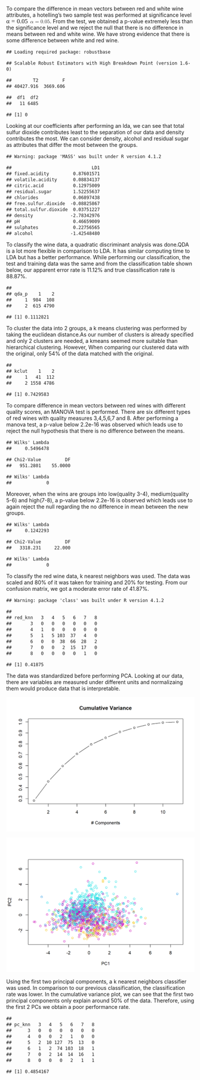 <!DOCTYPE html>
<!-- saved from url=(0029)file:///D:/git/README.md.html -->
<html><head><meta http-equiv="Content-Type" content="text/html; charset=UTF-8">


<meta name="generator" content="pandoc">
<meta http-equiv="X-UA-Compatible" content="IE=EDGE">

<!-- code folding -->


</head>

<body><div style="visibility: hidden; overflow: hidden; position: absolute; top: 0px; height: 1px; width: auto; padding: 0px; border: 0px; margin: 0px; text-align: left; text-indent: 0px; text-transform: none; line-height: normal; letter-spacing: normal; word-spacing: normal;"><div id="MathJax_Hidden"></div></div><div id="MathJax_Message" style="display: none;"></div>


<div class="container-fluid main-container">




<div id="header">




</div>


<p>To compare the difference in mean vectors between red and white wine attributes, a hotelling’s two sample test was performed at significance level <span class="math inline"><span class="MathJax_Preview" style="color: inherit; display: none;"></span><span class="MathJax" id="MathJax-Element-1-Frame" tabindex="0" data-mathml="&lt;math xmlns=&quot;http://www.w3.org/1998/Math/MathML&quot;&gt;&lt;mi&gt;&amp;#x03B1;&lt;/mi&gt;&lt;mo&gt;=&lt;/mo&gt;&lt;mn&gt;0.05&lt;/mn&gt;&lt;/math&gt;" role="presentation" style="position: relative;"><nobr aria-hidden="true"><span class="math" id="MathJax-Span-1" style="width: 4.586em; display: inline-block;"><span style="display: inline-block; position: relative; width: 3.812em; height: 0px; font-size: 120%;"><span style="position: absolute; clip: rect(1.372em, 1003.75em, 2.384em, -999.997em); top: -2.199em; left: 0em;"><span class="mrow" id="MathJax-Span-2"><span class="mi" id="MathJax-Span-3" style="font-family: MathJax_Math-italic;">α</span><span class="mo" id="MathJax-Span-4" style="font-family: MathJax_Main; padding-left: 0.301em;">=</span><span class="mn" id="MathJax-Span-5" style="font-family: MathJax_Main; padding-left: 0.301em;">0.05</span></span><span style="display: inline-block; width: 0px; height: 2.205em;"></span></span></span><span style="display: inline-block; overflow: hidden; vertical-align: -0.068em; border-left: 0px solid; width: 0px; height: 1.004em;"></span></span></nobr><span class="MJX_Assistive_MathML" role="presentation"><math xmlns="http://www.w3.org/1998/Math/MathML"><mi>α</mi><mo>=</mo><mn>0.05</mn></math></span></span></span>. From the test, we obtained a p-value extremely less than the significance level and we reject the null that there is no difference in means between red and white wine. We have strong evidence that there is some difference between white and red wine.</p>
<pre><code class="hljs">## Loading required package: robustbase</code></pre>
<pre><code class="hljs">## Scalable Robust Estimators with High Breakdown Point (version 1.6-0)</code></pre>
<pre><code class="hljs">##        T2         F 
## 40427.916  3669.606</code></pre>
<pre><code class="hljs">##  df1  df2 
##   11 6485</code></pre>
<pre><code class="hljs">## [1] 0</code></pre>
<p>Looking at our coefficients after performing an lda, we can see that total sulfur dioxide contributes least to the separation of our data and density contributes the most. We can consider density, alcohol and residual sugar as attributes that differ the most between the groups.</p>
<pre><code class="hljs">## Warning: package 'MASS' was built under R version 4.1.2</code></pre>
<pre><code class="hljs">##                              LD1
## fixed.acidity         0.87601571
## volatile.acidity      0.08834137
## citric.acid           0.12975009
## residual.sugar        1.52255637
## chlorides             0.06897438
## free.sulfur.dioxide  -0.08825867
## total.sulfur.dioxide  0.03751227
## density              -2.78342976
## pH                    0.46659009
## sulphates             0.22756565
## alcohol              -1.42548480</code></pre>
<p>To classify the wine data, a quadratic discriminant analysis was done.QDA is a lot more flexible in comparison to LDA. It has similar computing time to LDA but has a better performance. While performing our classification, the test and training data was the same and from the classification table shown below, our apparent error rate is 11.12% and true classification rate is 88.87%.</p>
<pre><code class="hljs">##      
## qda_p    1    2
##     1  984  108
##     2  615 4790</code></pre>
<pre><code class="hljs">## [1] 0.1112821</code></pre>
<p>To cluster the data into 2 groups, a k means clustering was performed by taking the euclidean distance.As our number of clusters is already specified and only 2 clusters are needed, a kmeans seemed more suitable than hierarchical clustering. However, When comparing our clustered data with the original, only 54% of the data matched with the original.</p>
<pre><code class="hljs">##      
## kclut    1    2
##     1   41  112
##     2 1558 4786</code></pre>
<pre><code class="hljs">## [1] 0.7429583</code></pre>
<p>To compare difference in mean vectors between red wines with different quality scores, an MANOVA test is performed. There are six different types of red wines with quality measures 3,4,5,6,7 and 8. After performing a manova test, a p-value below 2.2e-16 was observed which leads use to reject the null hypothesis that there is no difference between the means.</p>
<pre><code class="hljs">## Wilks' Lambda 
##     0.5496478</code></pre>
<pre><code class="hljs">## Chi2-Value         DF 
##   951.2801    55.0000</code></pre>
<pre><code class="hljs">## Wilks' Lambda 
##             0</code></pre>
<p>Moreover, when the wins are groups into low(quality 3-4), medium(quality 5-6) and high(7-8), a p-value below 2.2e-16 is observed which leads use to again reject the null regarding the no difference in mean between the new groups.</p>
<pre><code class="hljs">## Wilks' Lambda 
##     0.1242293</code></pre>
<pre><code class="hljs">## Chi2-Value         DF 
##   3318.231     22.000</code></pre>
<pre><code class="hljs">## Wilks' Lambda 
##             0</code></pre>
<p>To classify the red wine data, k nearest neighbors was used. The data was scaled and 80% of it was taken for training and 20% for testing. From our confusion matrix, we got a moderate error rate of 41.87%.</p>
<pre><code class="hljs">## Warning: package 'class' was built under R version 4.1.2</code></pre>
<pre><code class="hljs">##        
## red_knn   3   4   5   6   7   8
##       3   0   0   0   0   0   0
##       4   1   0   0   0   0   0
##       5   1   5 103  37   4   0
##       6   0   0  38  66  28   2
##       7   0   0   2  15  17   0
##       8   0   0   0   0   1   0</code></pre>
<pre><code class="hljs">## [1] 0.41875</code></pre>
<p>The data was standardized before performing PCA. Looking at our data, there are variables are measured under different units and normalizaing them would produce data that is interpretable.</p>
<p><img src="cumulativevariance.jpg" width="672"></p>
<p><img src="pc1vspc2.jpg" width="672"></p>
<p>Using the first two principal components, a k nearest neighbors classifier was used. In comparison to our previous classification, the classification rate was lower. In the cumulative variance plot, we can see that the first two principal components only explain around 50% of the data. Therefore, using the first 2 PCs we obtain a poor performance rate.</p>
<pre><code class="hljs">##       
## pc_knn   3   4   5   6   7   8
##      3   0   0   0   0   0   0
##      4   0   0   2   1   0   0
##      5   2  10 127  75  13   0
##      6   1   2  74 103  18   1
##      7   0   2  14  14  16   1
##      8   0   0   0   2   1   1</code></pre>
<pre><code class="hljs">## [1] 0.4854167</code></pre>




</div>




<div style="position: absolute; width: 0px; height: 0px; overflow: hidden; padding: 0px; border: 0px; margin: 0px;"><div id="MathJax_Font_Test" style="position: absolute; visibility: hidden; top: 0px; left: 0px; width: auto; padding: 0px; border: 0px; margin: 0px; white-space: nowrap; text-align: left; text-indent: 0px; text-transform: none; line-height: normal; letter-spacing: normal; word-spacing: normal; font-size: 40px; font-weight: normal; font-style: normal; font-family: MathJax_Main, sans-serif;"></div></div></body></html>
